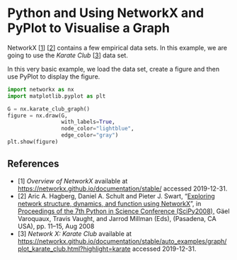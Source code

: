 # Python and Using NetworkX and PyPlot to Visualise a Graph

NetworkX
[[1](https://networkx.github.io/documentation/stable/)]
[[2](https://conference.scipy.org/proceedings/SciPy2008/paper_2/)]
contains a few empirical data sets.  In this example, we are going
to use the _Karate Club_
[[3](https://networkx.github.io/documentation/stable/auto_examples/graph/plot_karate_club.html?highlight=karate)] data set.

In this very basic example, we load the data set, create a figure and then
use PyPlot to display the figure.

```Python
import networkx as nx
import matplotlib.pyplot as plt

G = nx.karate_club_graph()
figure = nx.draw(G,
                 with_labels=True,
                 node_color="lightblue",
                 edge_color="gray")
plt.show(figure)
```

## References

- [1] _Overview of NetworkX_ available at
<https://networkx.github.io/documentation/stable/> accessed 2019-12-31.
- [2] Aric A. Hagberg, Daniel A. Schult and Pieter J. Swart,
“[Exploring network structure, dynamics, and function using NetworkX](http://conference.scipy.org/proceedings/SciPy2008/paper_2/)”,
in
[Proceedings of the 7th Python in Science Conference (SciPy2008),](http://conference.scipy.org/proceedings/SciPy2008/index.html)
Gäel Varoquaux, Travis Vaught, and Jarrod Millman (Eds),
(Pasadena, CA USA), pp. 11–15, Aug 2008
- [3] _Network X: Karate Club_ available at
<https://networkx.github.io/documentation/stable/auto_examples/graph/plot_karate_club.html?highlight=karate>
accessed 2019-12-31.
